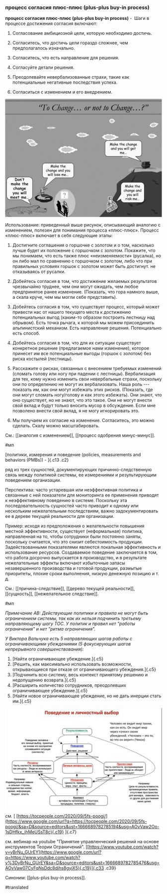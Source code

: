 ### процесс согласия плюс-плюс (plus-plus buy-in process)

**процесс согласия плюс-плюс (plus-plus buy-in process)** -  Шаги в процессе достижения согласия включают:

1. Согласование амбициозной цели, которую необходимо достичь.

2. Согласитесь, что достичь цели гораздо сложнее, чем предполагалось изначально.

3. Согласитесь, что есть направление для решения.

4. Согласуйте детали решения.

5. Преодолевайте невербализованные страхи, такие как потенциальные негативные последствия успеха.

6. Согласиться с изменением и его внедрением.

![](images/image87.png)

Использование: приведенный выше рисунок, описывающий аналогию с изменением, полезен для понимания процесса «плюс-плюс». Процесс «плюс-плюс» включает в себя следующие этапы:

1. Достигните соглашения о горшочке с золотом и о том, насколько лучше будет их положение с горшочком с золотом. Покажите, что мы понимаем, что есть также плюс «неизменяемости» (русалка), но он либо мал по сравнению с горшочком с золотом, либо что при правильных условиях горшок с золотом может быть достигнут. не отказываясь от русалки.

2. Добейтесь согласия в том, что достижение желаемых результатов чрезвычайно труднее, чем они могут ожидать, чем любое предпринятое ранее изменение. (Показать, что гора намного выше, а скала круче, чем мы могли себе представить).

3. Добейтесь согласия в том, что существует процесс, который может привести нас от нашего текущего места к достижению потенциальных выгод (каким-то образом построить лестницу над обрывом). Есть точка рычага, к которой мы можем присоединить альпинистский механизм. Есть направление решения. Потенциально есть способ.

4. Добейтесь согласия в том, что для их ситуации существует конкретное решение (предлагаемое нами изменение), которое принесет им все потенциальные выгоды (горшок с золотом) без риска костылей (лестницы).

5. Расскажите о рисках, связанных с внесением требуемых изменений (сломать голову или ногу при падении с лестницы). Вербализация для тех, кому нужно изменить свои невербальные страхи, поскольку они по определению не могут их вербализовать. Наша роль --- показать им, как они могут избежать этих рисков. (Показать, где они могут сломать ногу/голову и как этого избежать). Они знают, что оно существует, но не знают, что это такое. Они не могут внести свой вклад и будут только вносить мусор в обсуждение. Если мне позволено внести свой вклад, я не могу игнорировать это.

6. Мы получаем их согласие на изменение. Согласитесь, это можно сделать. Скалу можно масштабировать.

См.: [[аналогия с изменением]], [[процесс одобрения минус-минус]].

#мп

[политики, измерения и поведение (policies, measurements and behaviors (PMBs)) - ]{.c13 .c2}

ряд из трех сущностей, документирующих причинно-следственную связь между политикой системы, ее измерениями и результирующим поведением организации.

Перспектива: часто устаревшая или неэффективная политика и связанные с ней показатели для мониторинга ее применения приводят к неэффективному поведению в системе. Поскольку эта последовательность сущностей часто приводит к одному или нескольким нежелательным последствиям, важно задокументировать ее в дереве текущей реальности для организации.

Пример: исходя из предположения о желательности повышения местной эффективности, существует (неформальная) политика, направленная на то, чтобы сотрудники были постоянно заняты, поскольку считается, что это снизит себестоимость продукции. Задействованными показателями являются локальная эффективность и использование ресурсов. Создаваемое поведение заключается в том, что работа досрочно выпускается в производство, и в результате нежелательные эффекты включают избыточные запасы незавершенного производства и готовой продукции, размытые приоритеты, плохие сроки выполнения, низкую денежную позицию и т. д.

См.: [[причина-следствие]], [[дерево текущей реальности]], [[сущность]], [[нежелательное следствие]].

#мп

*Примечание АВ: Действующие политики и правила не могут быть ограничением системы, так как их нельзя подчинить третьему направляющему шагу ТОС. У политик и правил нет "работы ограничения" и нет "ритма ограничения".*

*У Виктора Вальчука есть 5 направляющих шагов работы с ограничивающими убеждениями (5 фокусирующих шагов непрерывного совершенствования):*

1.  [Найти ограничивающее убеждение.]{.c5}
2.  [Решить, как максимально использовать возможности, открывающиеся при отказе от ограничивающего убеждения.]{.c5}
3.  [Подчинить всю систему, весь контекст принятому решению и недопущению возврата.]{.c5}
4.  [Расширить количество сотрудников, преодолевших ограничивающее убеждение.]{.c5}
5.  [Найти новое ограничивающее убеждение, но не дать инерции стать им.]{.c5}

![](images/image3.png)

*см.* [ [https://tocpeople.com/2020/09/5fs-poogi/](https://www.google.com/url?q=https://tocpeople.com/2020/09/5fs-poogi/&sa=D&source=editors&ust=1666689782785194&usg=AOvVaw2Oo-1sDHfkx_jhMeUSsT8c){.c19} ]{.c7}

см. вебинар на youtube "Принятие управленческий решений на основе инструментов Теории Ограничений". [[https://www.youtube.com/watch?v=yBrNu_GUrEY](https://www.google.com/url?q=https://www.youtube.com/watch?v%3DyBrNu_GUrEY&sa=D&source=editors&ust=1666689782785476&usg=AOvVaw07CyFqNsDdc8djhs8gyiX5){.c19}]{.c33 .c39}

Синоним: [[plus-plus buy-in process]].

#translated
